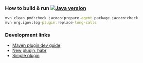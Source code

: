 ### How to build & run [![Java version](https://img.shields.io/badge/java-8+-brightgreen.svg)](http://www.oracle.com/technetwork/java/javase/downloads/index.html)
```cmd
mvn clean pmd:check jacoco:prepare-agent package jacoco:check
mvn org.igov:log-plugin:replace-long-calls
```



### Development links
- [Maven plugin dev guide](https://maven.apache.org/guides/plugin/guide-java-plugin-development.html)
- [New plugin, habr](https://habrahabr.ru/post/205118/)
- [Simple plugin](http://www.avajava.com/tutorials/lessons/how-do-i-create-a-hello-world-goal-for-a-maven-plugin.html?page=1)
